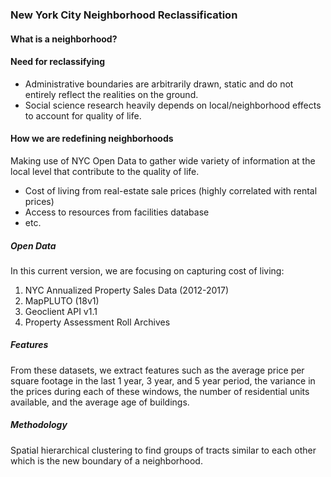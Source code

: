 ### New York City Neighborhood Reclassification

#### What is a neighborhood?


#### Need for reclassifying
- Administrative boundaries are arbitrarily drawn, static and do not entirely reflect the realities on the ground. 
- Social science research heavily depends on local/neighborhood effects to account for quality of life.  

#### How we are redefining neighborhoods
Making use of NYC Open Data to gather wide variety of information at the local level that contribute to the quality of life. 
- Cost of living from real-estate sale prices (highly correlated with rental prices)
- Access to resources from facilities database
- etc. 

##### Open Data
In this current version, we are focusing on capturing cost of living:

1. NYC Annualized Property Sales Data (2012-2017)
2. MapPLUTO (18v1)
3. Geoclient API v1.1
4. Property Assessment Roll Archives

##### Features
From these datasets, we extract features such as the average price per square footage in the last 1 year, 3 year, and 5 year period, the variance in the prices during each of these windows, the number of residential units available, and the average age of buildings.

##### Methodology
Spatial hierarchical clustering to find groups of tracts similar to each other which is the new boundary of a neighborhood.